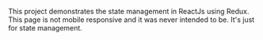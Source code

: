 This project demonstrates the state management in ReactJs using Redux. This page is not mobile responsive and it was never intended to be. It's just for state management.

